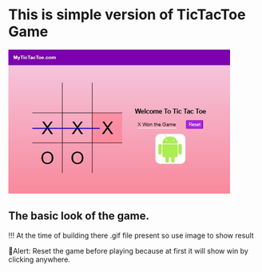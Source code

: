 #  This is simple version of TicTacToe Game

![TicTacToe Game Overview](./game.jpg)

## The basic look of the game.

!!! At the time of building there .gif file present so use image to show result

🚩Alert: Reset the game before playing because at first it will show win by clicking anywhere.

